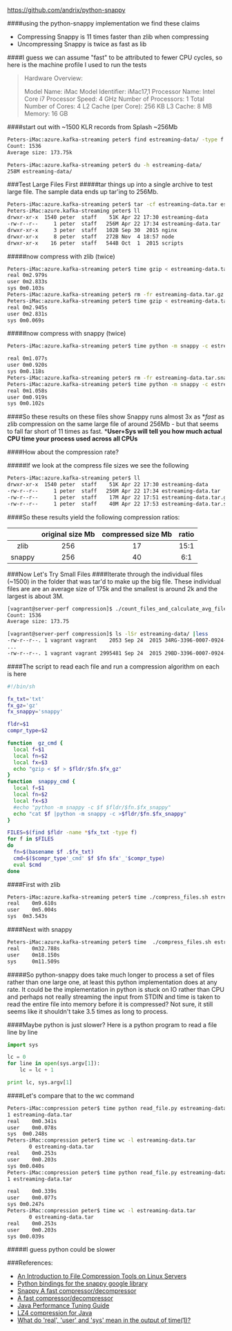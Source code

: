 https://github.com/andrix/python-snappy 

 

####using the python-snappy implementation we find these claims

- Compressing Snappy is 11 times faster than zlib when compressing
- Uncompressing Snappy is twice as fast as lib


####I guess we can assume "fast" to be attributed to fewer CPU cycles, so here is the machine profile I used to run the tests

> Hardware Overview:
> 
>   Model Name:	iMac
>   Model Identifier:	iMac17,1
>   Processor Name:	Intel Core i7
>   Processor Speed:	4 GHz
>   Number of Processors:	1
>   Total Number of Cores:	4
>   L2 Cache (per Core):	256 KB
>   L3 Cache:	8 MB
>   Memory:	16 GB

####start out with ~1500 KLR records from Splash ~256Mb
```bash
Peters-iMac:azure.kafka-streaming peter$ find estreaming-data/ -type f -printf '%s\n' | awk '{s+=$0} END {printf "Count: %u\nAverage size: %.2f> \n", NR, s/NR/1000k}'
Count: 1536
Average size: 173.75k
```
```bash
Peters-iMac:azure.kafka-streaming peter$ du -h estreaming-data/
258M estreaming-data/
```
###Test Large Files First
#####tar things up into a single archive to test large file. The sample data ends up tar'ing to 256Mb.
```bash
Peters-iMac:azure.kafka-streaming peter$ tar -cf estreaming-data.tar estreaming-data/ 
Peters-iMac:azure.kafka-streaming peter$ ll
drwxr-xr-x  1540 peter  staff    51K Apr 22 17:30 estreaming-data
-rw-r--r--     1 peter  staff   256M Apr 22 17:34 estreaming-data.tar
drwxr-xr-x     3 peter  staff   102B Sep 30  2015 nginx
drwxr-xr-x     8 peter  staff   272B Nov  4 18:57 node
drwxr-xr-x    16 peter  staff   544B Oct  1  2015 scripts
```
#####now compress with zlib (twice)
```bash
Peters-iMac:azure.kafka-streaming peter$ time gzip < estreaming-data.tar > estreaming-data.tar.gz
real 0m2.979s
user 0m2.833s
sys 0m0.103s
Peters-iMac:azure.kafka-streaming peter$ rm -fr estreaming-data.tar.gz estreaming-data.tar.snappy 
Peters-iMac:azure.kafka-streaming peter$ time gzip < estreaming-data.tar > estreaming-data.tar.gz
real 0m2.945s
user 0m2.831s
sys 0m0.069s
```
#####now compress with snappy (twice)
```bash
Peters-iMac:azure.kafka-streaming peter$ time python -m snappy -c estreaming-data.tar estreaming-data.tar.snappy

real 0m1.077s
user 0m0.920s
sys 0m0.118s
Peters-iMac:azure.kafka-streaming peter$ rm -fr estreaming-data.tar.snappy 
Peters-iMac:azure.kafka-streaming peter$ time python -m snappy -c estreaming-data.tar estreaming-data.tar.snappy
real 0m1.058s
user 0m0.919s
sys 0m0.102s
```
####So these results on these files show Snappy runs almost 3x as **fast* as zlib compression on the same large file of around 256Mb - but that seems to fall far short of 11 times as fast.
***User+Sys will tell you how much actual CPU time your process used across all CPUs**

####How about the compression rate?

#####If we look at the compress file sizes we see the following
```bash
Peters-iMac:azure.kafka-streaming peter$ ll
drwxr-xr-x  1540 peter  staff    51K Apr 22 17:30 estreaming-data
-rw-r--r--     1 peter  staff   256M Apr 22 17:34 estreaming-data.tar
-rw-r--r--     1 peter  staff    17M Apr 22 17:51 estreaming-data.tar.gz
-rw-r--r--     1 peter  staff    40M Apr 22 17:53 estreaming-data.tar.snappy
```
####So these results yield the following compression ratios:

|        | original size Mb | compressed size Mb | ratio |
|:------:|:----------------:|:------------------:|:-----:|
|  zlib  |        256       |         17         |  15:1 |
| snappy |        256       |         40         |  6:1  |

###Now Let's Try Small Files
####Iterate through the individual files (~1500) in the folder that was tar'd to make up the big file. These individual files are are an average size of 175k and the smallest is around 2k and the largest is about 3M. 

```bash
[vagrant@server-perf compression]$ ./count_files_and_calculate_avg_file_size_dir.sh estreaming-data/
Count: 1536
Average size: 173.75
```

```bash
[vagrant@server-perf compression]$ ls -lSr estreaming-data/ |less
-rw-r--r--. 1 vagrant vagrant    2053 Sep 24  2015 34RG-3396-0007-0924-103628-392.txt
...
-rw-r--r--. 1 vagrant vagrant 2995481 Sep 24  2015 29BD-3396-0007-0924-165906-454.txt
```

####The script to read each file and run a compression algorithm on each is here
```bash
#!/bin/sh

fx_txt='txt'
fx_gz='gz'
fx_snappy='snappy'

fldr=$1
compr_type=$2

function  gz_cmd {
  local f=$1
  local fn=$2
  local fx=$3
  echo "gzip < $f > $fldr/$fn.$fx_gz"
}
function  snappy_cmd {
  local f=$1
  local fn=$2
  local fx=$3
  #echo "python -m snappy -c $f $fldr/$fn.$fx_snappy"
  echo "cat $f |python -m snappy -c >$fldr/$fn.$fx_snappy"
}

FILES=$(find $fldr -name *$fx_txt -type f)
for f in $FILES
do
  fn=$(basename $f .$fx_txt)
  cmd=$($compr_type'_cmd' $f $fn $fx'_'$compr_type)
  eval $cmd
done
```
####First with zlib
```bash
Peters-iMac:azure.kafka-streaming peter$ time ./compress_files.sh estreaming-data/ gz
real	0m9.610s
user	0m5.004s
sys	 0m3.543s
```
####Next with snappy
```bash
Peters-iMac:azure.kafka-streaming peter$ time  ./compress_files.sh estreaming-data/ snappy
real	0m32.788s
user	0m18.150s
sys     0m11.509s
```
#####So python-snappy does take much longer to process a set of files rather than one large one, at least this python implementation does at any rate. It could be the implementation in python is stuck on IO rather than CPU and perhaps not really streaming the input from STDIN and time is taken to read the entire file into memory before it is compressed? Not sure, it still seems like it shouldn't take 3.5 times as long to process.

####Maybe python is just slower? Here is a python program to read a file line by line
```python
import sys

lc = 0
for line in open(sys.argv[1]):
    lc = lc + 1

print lc, sys.argv[1]
```

####Let's compare that to the wc command 
```bash
Peters-iMac:compression peter$ time python read_file.py estreaming-data.tar 
1 estreaming-data.tar
real	0m0.341s
user	0m0.078s
sys	 0m0.248s
Peters-iMac:compression peter$ time wc -l estreaming-data.tar 
       0 estreaming-data.tar
real	0m0.253s
user	0m0.203s
sys	0m0.040s
Peters-iMac:compression peter$ time python read_file.py estreaming-data.tar 
1 estreaming-data.tar

real	0m0.339s
user	0m0.077s
sys	0m0.247s
Peters-iMac:compression peter$ time wc -l estreaming-data.tar 
       0 estreaming-data.tar
real	0m0.253s
user	0m0.203s
sys	0m0.039s

```
#####I guess python could be slower



###References:
- [An Introduction to File Compression Tools on Linux Servers](https://www.digitalocean.com/community/tutorials/an-introduction-to-file-compression-tools-on-linux-servers)
- [Python bindings for the snappy google library](https://github.com/andrix/python-snappy)
- [Snappy A fast compressor/decompressor](http://google.github.io/snappy/)
- [A fast compressor/decompressor](https://github.com/google/snappy)
- [Java Performance Tuning Guide](http://java-performance.info)
- [LZ4 compression for Java](https://github.com/jpountz/lz4-java)
- [What do 'real', 'user' and 'sys' mean in the output of time(1)?](http://stackoverflow.com/questions/556405/what-do-real-user-and-sys-mean-in-the-output-of-time1)

